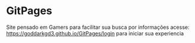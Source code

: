 # GitPages
Site pensado em Gamers para facilitar sua busca por informações
acesse: https://goddarkgd3.github.io/GitPages/login para iniciar sua experiencia
